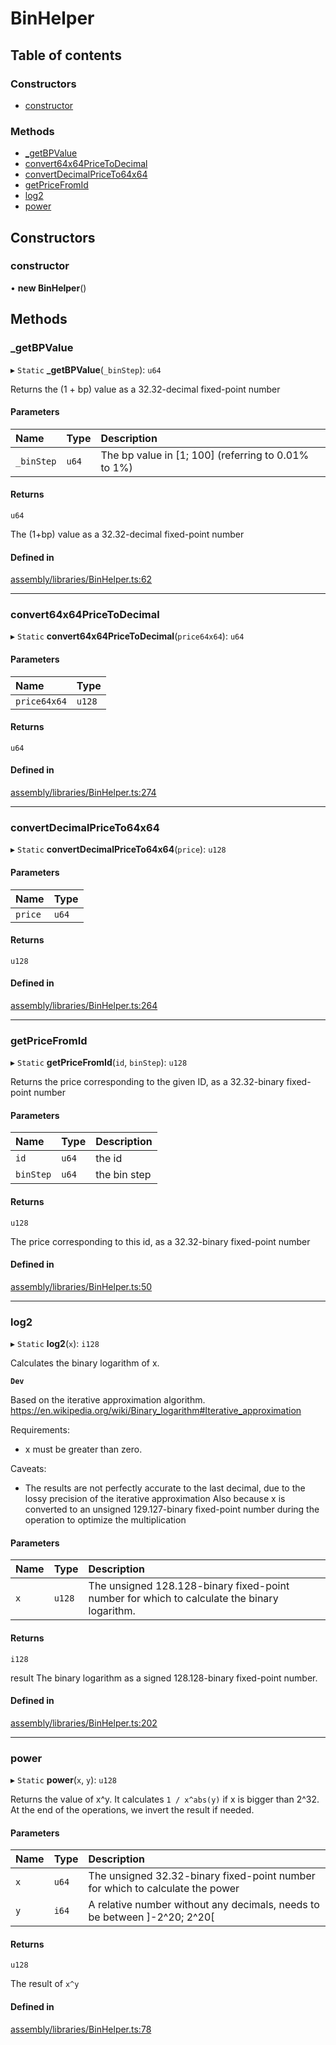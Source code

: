# BinHelper

## Table of contents

### Constructors

- [constructor](BinHelper.md#constructor)

### Methods

- [\_getBPValue](BinHelper.md#_getbpvalue)
- [convert64x64PriceToDecimal](BinHelper.md#convert64x64pricetodecimal)
- [convertDecimalPriceTo64x64](BinHelper.md#convertdecimalpriceto64x64)
- [getPriceFromId](BinHelper.md#getpricefromid)
- [log2](BinHelper.md#log2)
- [power](BinHelper.md#power)

## Constructors

### constructor

• **new BinHelper**()

## Methods

### \_getBPValue

▸ `Static` **_getBPValue**(`_binStep`): `u64`

Returns the (1 + bp) value as a 32.32-decimal fixed-point number

#### Parameters

| Name | Type | Description |
| :------ | :------ | :------ |
| `_binStep` | `u64` | The bp value in [1; 100] (referring to 0.01% to 1%) |

#### Returns

`u64`

The (1+bp) value as a 32.32-decimal fixed-point number

#### Defined in

[assembly/libraries/BinHelper.ts:62](https://github.com/dusaprotocol/v2.1/blob/ec71883/assembly/libraries/BinHelper.ts#L62)

___

### convert64x64PriceToDecimal

▸ `Static` **convert64x64PriceToDecimal**(`price64x64`): `u64`

#### Parameters

| Name | Type |
| :------ | :------ |
| `price64x64` | `u128` |

#### Returns

`u64`

#### Defined in

[assembly/libraries/BinHelper.ts:274](https://github.com/dusaprotocol/v2.1/blob/ec71883/assembly/libraries/BinHelper.ts#L274)

___

### convertDecimalPriceTo64x64

▸ `Static` **convertDecimalPriceTo64x64**(`price`): `u128`

#### Parameters

| Name | Type |
| :------ | :------ |
| `price` | `u64` |

#### Returns

`u128`

#### Defined in

[assembly/libraries/BinHelper.ts:264](https://github.com/dusaprotocol/v2.1/blob/ec71883/assembly/libraries/BinHelper.ts#L264)

___

### getPriceFromId

▸ `Static` **getPriceFromId**(`id`, `binStep`): `u128`

Returns the price corresponding to the given ID, as a 32.32-binary fixed-point number

#### Parameters

| Name | Type | Description |
| :------ | :------ | :------ |
| `id` | `u64` | the id |
| `binStep` | `u64` | the bin step |

#### Returns

`u128`

The price corresponding to this id, as a 32.32-binary fixed-point number

#### Defined in

[assembly/libraries/BinHelper.ts:50](https://github.com/dusaprotocol/v2.1/blob/ec71883/assembly/libraries/BinHelper.ts#L50)

___

### log2

▸ `Static` **log2**(`x`): `i128`

Calculates the binary logarithm of x.

**`Dev`**

Based on the iterative approximation algorithm.
https://en.wikipedia.org/wiki/Binary_logarithm#Iterative_approximation

Requirements:
- x must be greater than zero.

Caveats:
- The results are not perfectly accurate to the last decimal, due to the lossy precision of the iterative approximation
Also because x is converted to an unsigned 129.127-binary fixed-point number during the operation to optimize the multiplication

#### Parameters

| Name | Type | Description |
| :------ | :------ | :------ |
| `x` | `u128` | The unsigned 128.128-binary fixed-point number for which to calculate the binary logarithm. |

#### Returns

`i128`

result The binary logarithm as a signed 128.128-binary fixed-point number.

#### Defined in

[assembly/libraries/BinHelper.ts:202](https://github.com/dusaprotocol/v2.1/blob/ec71883/assembly/libraries/BinHelper.ts#L202)

___

### power

▸ `Static` **power**(`x`, `y`): `u128`

Returns the value of x^y. It calculates `1 / x^abs(y)` if x is bigger than 2^32.
 At the end of the operations, we invert the result if needed.

#### Parameters

| Name | Type | Description |
| :------ | :------ | :------ |
| `x` | `u64` | The unsigned 32.32-binary fixed-point number for which to calculate the power |
| `y` | `i64` | A relative number without any decimals, needs to be between ]-2^20; 2^20[ |

#### Returns

`u128`

The result of `x^y`

#### Defined in

[assembly/libraries/BinHelper.ts:78](https://github.com/dusaprotocol/v2.1/blob/ec71883/assembly/libraries/BinHelper.ts#L78)
